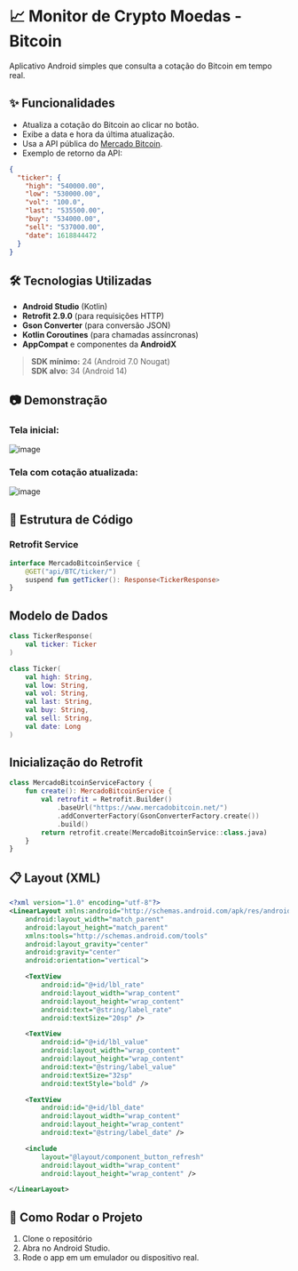 # 📈 Monitor de Crypto Moedas - Bitcoin

Aplicativo Android simples que consulta a cotação do Bitcoin em tempo real.

## ✨ Funcionalidades

- Atualiza a cotação do Bitcoin ao clicar no botão.
- Exibe a data e hora da última atualização.
- Usa a API pública do [Mercado Bitcoin](https://www.mercadobitcoin.net/api/BTC/ticker/).
- Exemplo de retorno da API:
```json
{
  "ticker": {
    "high": "540000.00",
    "low": "530000.00",
    "vol": "100.0",
    "last": "535500.00",
    "buy": "534000.00",
    "sell": "537000.00",
    "date": 1618844472
  }
}
```

## 🛠️ Tecnologias Utilizadas

- **Android Studio** (Kotlin)
- **Retrofit 2.9.0** (para requisições HTTP)
- **Gson Converter** (para conversão JSON)
- **Kotlin Coroutines** (para chamadas assíncronas)
- **AppCompat** e componentes da **AndroidX**
> **SDK mínimo:** 24 (Android 7.0 Nougat)  
> **SDK alvo:** 34 (Android 14)

## 📷 Demonstração

### Tela inicial:
![image](https://github.com/user-attachments/assets/f601ca48-a8e2-4615-97f0-d5034f4a1dbc)

### Tela com cotação atualizada:
![image](https://github.com/user-attachments/assets/69f77bd0-57cb-4814-84dd-c730701f9f79)

## 🧩 Estrutura de Código

### Retrofit Service

```kotlin
interface MercadoBitcoinService {
    @GET("api/BTC/ticker/")
    suspend fun getTicker(): Response<TickerResponse>
}
```
## Modelo de Dados

```kotlin
class TickerResponse(
    val ticker: Ticker
)

class Ticker(
    val high: String,
    val low: String,
    val vol: String,
    val last: String,
    val buy: String,
    val sell: String,
    val date: Long
)
```

## Inicialização do Retrofit

```kotlin
class MercadoBitcoinServiceFactory {
    fun create(): MercadoBitcoinService {
        val retrofit = Retrofit.Builder()
            .baseUrl("https://www.mercadobitcoin.net/")
            .addConverterFactory(GsonConverterFactory.create())
            .build()
        return retrofit.create(MercadoBitcoinService::class.java)
    }
}
```

## 📋 Layout (XML)
```xml
<?xml version="1.0" encoding="utf-8"?>
<LinearLayout xmlns:android="http://schemas.android.com/apk/res/android"
    android:layout_width="match_parent"
    android:layout_height="match_parent"
    xmlns:tools="http://schemas.android.com/tools"
    android:layout_gravity="center"
    android:gravity="center"
    android:orientation="vertical">

    <TextView
        android:id="@+id/lbl_rate"
        android:layout_width="wrap_content"
        android:layout_height="wrap_content"
        android:text="@string/label_rate"
        android:textSize="20sp" />

    <TextView
        android:id="@+id/lbl_value"
        android:layout_width="wrap_content"
        android:layout_height="wrap_content"
        android:text="@string/label_value"
        android:textSize="32sp"
        android:textStyle="bold" />

    <TextView
        android:id="@+id/lbl_date"
        android:layout_width="wrap_content"
        android:layout_height="wrap_content"
        android:text="@string/label_date" />

    <include
        layout="@layout/component_button_refresh"
        android:layout_width="wrap_content"
        android:layout_height="wrap_content" />

</LinearLayout>
```

## 🚀 Como Rodar o Projeto
1. Clone o repositório
2. Abra no Android Studio.
3. Rode o app em um emulador ou dispositivo real.

